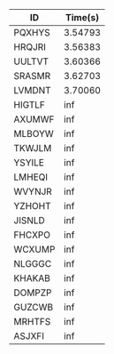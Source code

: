 |ID|Time(s)|
|-|-|
|PQXHYS|3.54793|
|HRQJRI|3.56383|
|UULTVT|3.60366|
|SRASMR|3.62703|
|LVMDNT|3.70060|
|HIGTLF|inf|
|AXUMWF|inf|
|MLBOYW|inf|
|TKWJLM|inf|
|YSYILE|inf|
|LMHEQI|inf|
|WVYNJR|inf|
|YZHOHT|inf|
|JISNLD|inf|
|FHCXPO|inf|
|WCXUMP|inf|
|NLGGGC|inf|
|KHAKAB|inf|
|DOMPZP|inf|
|GUZCWB|inf|
|MRHTFS|inf|
|ASJXFI|inf|
